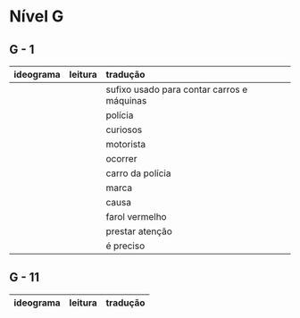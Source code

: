 # Nível G

## G - 1

| ideograma | leitura | tradução |
|:---------:|:--------|:---------|
|  |  | sufixo usado para contar carros e máquinas |
|  |  | polícia |
|  |  | curiosos |
|  |  | motorista |
|  |  | ocorrer |
|  |  | carro da polícia |
|  |  | marca |
|  |  | causa |
|  |  | farol vermelho |
|  |  | prestar atenção |
|  |  | é preciso |


## G - 11

| ideograma | leitura | tradução |
|:---------:|:--------|:---------|